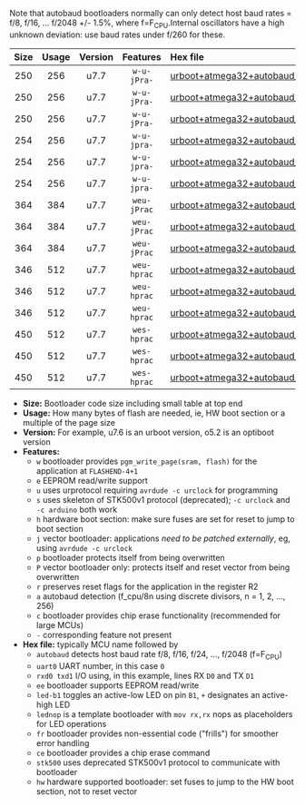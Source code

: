 Note that autobaud bootloaders normally can only detect host baud rates = f/8, f/16, ... f/2048 +/- 1.5%, where f=F<sub>CPU</sub>.Internal oscillators have a high unknown deviation: use baud rates under f/260 for these.

|Size|Usage|Version|Features|Hex file|
|:-:|:-:|:-:|:-:|:--|
|250|256|u7.7|`w-u-jPra-`|[urboot+atmega32+autobaud_uart0_rxd0_txd1_led+b0.hex](https://raw.githubusercontent.com/stefanrueger/urboot.hex/main/mcus/atmega32/autobaud/urboot+atmega32+autobaud_uart0_rxd0_txd1_led+b0.hex)|
|250|256|u7.7|`w-u-jPra-`|[urboot+atmega32+autobaud_uart0_rxd0_txd1_led+b7.hex](https://raw.githubusercontent.com/stefanrueger/urboot.hex/main/mcus/atmega32/autobaud/urboot+atmega32+autobaud_uart0_rxd0_txd1_led+b7.hex)|
|250|256|u7.7|`w-u-jPra-`|[urboot+atmega32+autobaud_uart0_rxd0_txd1_lednop.hex](https://raw.githubusercontent.com/stefanrueger/urboot.hex/main/mcus/atmega32/autobaud/urboot+atmega32+autobaud_uart0_rxd0_txd1_lednop.hex)|
|254|256|u7.7|`w-u-jpra-`|[urboot+atmega32+autobaud_uart0_rxd0_txd1_led+b0_fr.hex](https://raw.githubusercontent.com/stefanrueger/urboot.hex/main/mcus/atmega32/autobaud/urboot+atmega32+autobaud_uart0_rxd0_txd1_led+b0_fr.hex)|
|254|256|u7.7|`w-u-jpra-`|[urboot+atmega32+autobaud_uart0_rxd0_txd1_led+b7_fr.hex](https://raw.githubusercontent.com/stefanrueger/urboot.hex/main/mcus/atmega32/autobaud/urboot+atmega32+autobaud_uart0_rxd0_txd1_led+b7_fr.hex)|
|254|256|u7.7|`w-u-jpra-`|[urboot+atmega32+autobaud_uart0_rxd0_txd1_lednop_fr.hex](https://raw.githubusercontent.com/stefanrueger/urboot.hex/main/mcus/atmega32/autobaud/urboot+atmega32+autobaud_uart0_rxd0_txd1_lednop_fr.hex)|
|364|384|u7.7|`weu-jPrac`|[urboot+atmega32+autobaud_uart0_rxd0_txd1_ee_led+b0_fr_ce.hex](https://raw.githubusercontent.com/stefanrueger/urboot.hex/main/mcus/atmega32/autobaud/urboot+atmega32+autobaud_uart0_rxd0_txd1_ee_led+b0_fr_ce.hex)|
|364|384|u7.7|`weu-jPrac`|[urboot+atmega32+autobaud_uart0_rxd0_txd1_ee_led+b7_fr_ce.hex](https://raw.githubusercontent.com/stefanrueger/urboot.hex/main/mcus/atmega32/autobaud/urboot+atmega32+autobaud_uart0_rxd0_txd1_ee_led+b7_fr_ce.hex)|
|364|384|u7.7|`weu-jPrac`|[urboot+atmega32+autobaud_uart0_rxd0_txd1_ee_lednop_fr_ce.hex](https://raw.githubusercontent.com/stefanrueger/urboot.hex/main/mcus/atmega32/autobaud/urboot+atmega32+autobaud_uart0_rxd0_txd1_ee_lednop_fr_ce.hex)|
|346|512|u7.7|`weu-hprac`|[urboot+atmega32+autobaud_uart0_rxd0_txd1_ee_led+b0_fr_ce_hw.hex](https://raw.githubusercontent.com/stefanrueger/urboot.hex/main/mcus/atmega32/autobaud/urboot+atmega32+autobaud_uart0_rxd0_txd1_ee_led+b0_fr_ce_hw.hex)|
|346|512|u7.7|`weu-hprac`|[urboot+atmega32+autobaud_uart0_rxd0_txd1_ee_led+b7_fr_ce_hw.hex](https://raw.githubusercontent.com/stefanrueger/urboot.hex/main/mcus/atmega32/autobaud/urboot+atmega32+autobaud_uart0_rxd0_txd1_ee_led+b7_fr_ce_hw.hex)|
|346|512|u7.7|`weu-hprac`|[urboot+atmega32+autobaud_uart0_rxd0_txd1_ee_lednop_fr_ce_hw.hex](https://raw.githubusercontent.com/stefanrueger/urboot.hex/main/mcus/atmega32/autobaud/urboot+atmega32+autobaud_uart0_rxd0_txd1_ee_lednop_fr_ce_hw.hex)|
|450|512|u7.7|`wes-hprac`|[urboot+atmega32+autobaud_uart0_rxd0_txd1_ee_led+b0_fr_ce_stk500_hw.hex](https://raw.githubusercontent.com/stefanrueger/urboot.hex/main/mcus/atmega32/autobaud/urboot+atmega32+autobaud_uart0_rxd0_txd1_ee_led+b0_fr_ce_stk500_hw.hex)|
|450|512|u7.7|`wes-hprac`|[urboot+atmega32+autobaud_uart0_rxd0_txd1_ee_led+b7_fr_ce_stk500_hw.hex](https://raw.githubusercontent.com/stefanrueger/urboot.hex/main/mcus/atmega32/autobaud/urboot+atmega32+autobaud_uart0_rxd0_txd1_ee_led+b7_fr_ce_stk500_hw.hex)|
|450|512|u7.7|`wes-hprac`|[urboot+atmega32+autobaud_uart0_rxd0_txd1_ee_lednop_fr_ce_stk500_hw.hex](https://raw.githubusercontent.com/stefanrueger/urboot.hex/main/mcus/atmega32/autobaud/urboot+atmega32+autobaud_uart0_rxd0_txd1_ee_lednop_fr_ce_stk500_hw.hex)|

- **Size:** Bootloader code size including small table at top end
- **Usage:** How many bytes of flash are needed, ie, HW boot section or a multiple of the page size
- **Version:** For example, u7.6 is an urboot version, o5.2 is an optiboot version
- **Features:**
  + `w` bootloader provides `pgm_write_page(sram, flash)` for the application at `FLASHEND-4+1`
  + `e` EEPROM read/write support
  + `u` uses urprotocol requiring `avrdude -c urclock` for programming
  + `s` uses skeleton of STK500v1 protocol (deprecated); `-c urclock` and `-c arduino` both work
  + `h` hardware boot section: make sure fuses are set for reset to jump to boot section
  + `j` vector bootloader: applications *need to be patched externally*, eg, using `avrdude -c urclock`
  + `p` bootloader protects itself from being overwritten
  + `P` vector bootloader only: protects itself and reset vector from being overwritten
  + `r` preserves reset flags for the application in the register R2
  + `a` autobaud detection (f_cpu/8n using discrete divisors, n = 1, 2, ..., 256)
  + `c` bootloader provides chip erase functionality (recommended for large MCUs)
  + `-` corresponding feature not present
- **Hex file:** typically MCU name followed by
  + `autobaud` detects host baud rate f/8, f/16, f/24, ..., f/2048 (f=F<sub>CPU</sub>)
  + `uart0` UART number, in this case `0`
  + `rxd0 txd1` I/O using, in this example, lines RX `D0` and TX `D1`
  + `ee` bootloader supports EEPROM read/write
  + `led-b1` toggles an active-low LED on pin `B1`, `+` designates an active-high LED
  + `lednop` is a template bootloader with `mov rx,rx` nops as placeholders for LED operations
  + `fr` bootloader provides non-essential code ("frills") for smoother error handling
  + `ce` bootloader provides a chip erase command
  + `stk500` uses deprecated STK500v1 protocol to communicate with bootloader
  + `hw` hardware supported bootloader: set fuses to jump to the HW boot section, not to reset vector
